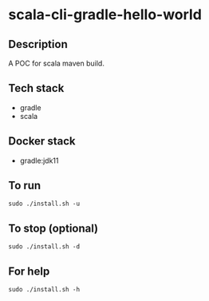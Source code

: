 # scala-cli-gradle-hello-world

## Description
A POC for scala maven build.

## Tech stack
- gradle
- scala

## Docker stack
- gradle:jdk11

## To run
`sudo ./install.sh -u`

## To stop (optional)
`sudo ./install.sh -d`

## For help
`sudo ./install.sh -h`
